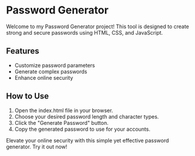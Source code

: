 # Password Generator

Welcome to my Password Generator project! This tool is designed to create strong and secure passwords using HTML, CSS, and JavaScript.

## Features

- Customize password parameters
- Generate complex passwords
- Enhance online security

## How to Use

1. Open the index.html file in your browser.
2. Choose your desired password length and character types.
3. Click the "Generate Password" button.
4. Copy the generated password to use for your accounts.

Elevate your online security with this simple yet effective password generator. Try it out now!
